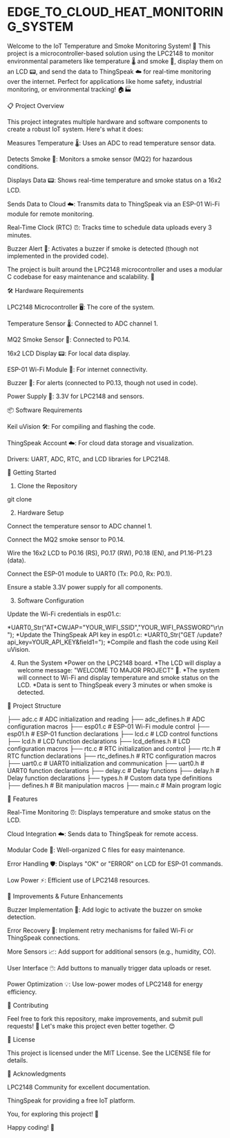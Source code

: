 # EDGE_TO_CLOUD_HEAT_MONITORING_SYSTEM
Welcome to the IoT Temperature and Smoke Monitoring System! 🎉 This project is a microcontroller-based solution using the LPC2148 to monitor environmental parameters like temperature 🌡️ and smoke 💨, display them on an LCD 📟, and send the data to ThingSpeak ☁️ for real-time monitoring over the internet. Perfect for applications like home safety, industrial monitoring, or environmental tracking! 🏠🏭

📋 Project Overview

This project integrates multiple hardware and software components to create a robust IoT system. Here's what it does:





Measures Temperature 🌡️: Uses an ADC to read temperature sensor data.



Detects Smoke 💨: Monitors a smoke sensor (MQ2) for hazardous conditions.



Displays Data 📟: Shows real-time temperature and smoke status on a 16x2 LCD.



Sends Data to Cloud ☁️: Transmits data to ThingSpeak via an ESP-01 Wi-Fi module for remote monitoring.



Real-Time Clock (RTC) ⏰: Tracks time to schedule data uploads every 3 minutes.



Buzzer Alert 🚨: Activates a buzzer if smoke is detected (though not implemented in the provided code).

The project is built around the LPC2148 microcontroller and uses a modular C codebase for easy maintenance and scalability. 🚀

🛠️ Hardware Requirements





LPC2148 Microcontroller 🖥️: The core of the system.



Temperature Sensor 🌡️: Connected to ADC channel 1.



MQ2 Smoke Sensor 💨: Connected to P0.14.



16x2 LCD Display 📟: For local data display.



ESP-01 Wi-Fi Module 📡: For internet connectivity.



Buzzer 🚨: For alerts (connected to P0.13, though not used in code).



Power Supply 🔌: 3.3V for LPC2148 and sensors.

📦 Software Requirements





Keil uVision 🛠️: For compiling and flashing the code.



ThingSpeak Account ☁️: For cloud data storage and visualization.



Drivers: UART, ADC, RTC, and LCD libraries for LPC2148.

🚀 Getting Started

1. Clone the Repository

git clone <your-repo-url>

2. Hardware Setup





Connect the temperature sensor to ADC channel 1.



Connect the MQ2 smoke sensor to P0.14.



Wire the 16x2 LCD to P0.16 (RS), P0.17 (RW), P0.18 (EN), and P1.16-P1.23 (data).



Connect the ESP-01 module to UART0 (Tx: P0.0, Rx: P0.1).



Ensure a stable 3.3V power supply for all components.

3. Software Configuration





Update the Wi-Fi credentials in esp01.c:

   *UART0_Str("AT+CWJAP=\"YOUR_WIFI_SSID\",\"YOUR_WIFI_PASSWORD\"\r\n");
   *Update the ThingSpeak API key in esp01.c:
   *UART0_Str("GET /update?api_key=YOUR_API_KEY&field1=");
   *Compile and flash the code using Keil uVision.

4. Run the System
   *Power on the LPC2148 board.
   *The LCD will display a welcome message: "WELCOME TO MAJOR PROJECT" 🎉.
   *The system will connect to Wi-Fi and display temperature and smoke status on the LCD.
   *Data is sent to ThingSpeak every 3 minutes or when smoke is detected.

📁 Project Structure

├── adc.c          # ADC initialization and reading
├── adc_defines.h  # ADC configuration macros
├── esp01.c        # ESP-01 Wi-Fi module control
├── esp01.h        # ESP-01 function declarations
├── lcd.c          # LCD control functions
├── lcd.h          # LCD function declarations
├── lcd_defines.h  # LCD configuration macros
├── rtc.c          # RTC initialization and control
├── rtc.h          # RTC function declarations
├── rtc_defines.h  # RTC configuration macros
├── uart0.c        # UART0 initialization and communication
├── uart0.h        # UART0 function declarations
├── delay.c        # Delay functions
├── delay.h        # Delay function declarations
├── types.h        # Custom data type definitions
├── defines.h      # Bit manipulation macros
├── main.c         # Main program logic

🌟 Features





Real-Time Monitoring ⏰: Displays temperature and smoke status on the LCD.



Cloud Integration ☁️: Sends data to ThingSpeak for remote access.



Modular Code 🧩: Well-organized C files for easy maintenance.



Error Handling 🛡️: Displays "OK" or "ERROR" on LCD for ESP-01 commands.



Low Power ⚡: Efficient use of LPC2148 resources.

🔧 Improvements & Future Enhancements





Buzzer Implementation 🚨: Add logic to activate the buzzer on smoke detection.



Error Recovery 🔄: Implement retry mechanisms for failed Wi-Fi or ThingSpeak connections.



More Sensors 📈: Add support for additional sensors (e.g., humidity, CO).



User Interface 🖱️: Add buttons to manually trigger data uploads or reset.



Power Optimization 💡: Use low-power modes of LPC2148 for energy efficiency.

🤝 Contributing

Feel free to fork this repository, make improvements, and submit pull requests! 🙌 Let's make this project even better together. 😊

📜 License

This project is licensed under the MIT License. See the LICENSE file for details.

🙏 Acknowledgments





LPC2148 Community for excellent documentation.



ThingSpeak for providing a free IoT platform.



You, for exploring this project! 🎉

Happy coding! 🚀
